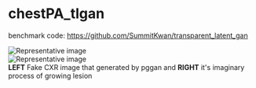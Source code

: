 # chestPA_tlgan


benchmark code:
https://github.com/SummitKwan/transparent_latent_gan

![Representative image](https://github.com/minjeekim00/chestPA_tlgan/blob/master/static/cam_04InterstitialOpacity.gif)<br>
![Representative image](https://github.com/minjeekim00/chestPA_tlgan/blob/master/static/cam_10PleuralEffusion.gif)<br>
**LEFT** Fake CXR image that generated by pggan and **RIGHT** it's imaginary process of growing lesion
